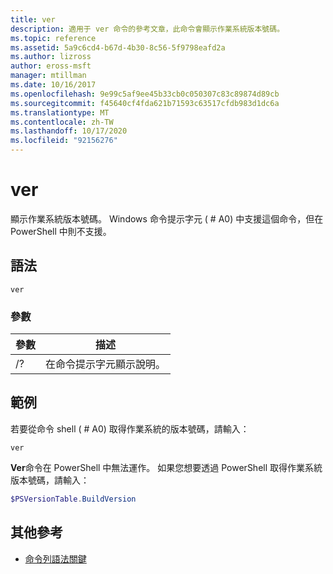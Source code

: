 ```yaml
---
title: ver
description: 適用于 ver 命令的參考文章，此命令會顯示作業系統版本號碼。
ms.topic: reference
ms.assetid: 5a9c6cd4-b67d-4b30-8c56-5f9798eafd2a
ms.author: lizross
author: eross-msft
manager: mtillman
ms.date: 10/16/2017
ms.openlocfilehash: 9e99c5af9ee45b33cb0c050307c83c89874d89cb
ms.sourcegitcommit: f45640cf4fda621b71593c63517cfdb983d1dc6a
ms.translationtype: MT
ms.contentlocale: zh-TW
ms.lasthandoff: 10/17/2020
ms.locfileid: "92156276"
---
```

# <a name="ver"></a>ver

顯示作業系統版本號碼。 Windows 命令提示字元 ( # A0) 中支援這個命令，但在 PowerShell 中則不支援。

## <a name="syntax"></a>語法

```
ver
```

### <a name="parameters"></a>參數

| 參數 | 描述 |
|--|--|
| /? | 在命令提示字元顯示說明。 |

## <a name="examples"></a>範例

若要從命令 shell ( # A0) 取得作業系統的版本號碼，請輸入：

```
ver
```

**Ver**命令在 PowerShell 中無法運作。 如果您想要透過 PowerShell 取得作業系統版本號碼，請輸入：

```powershell
$PSVersionTable.BuildVersion
```

## <a name="additional-references"></a>其他參考

- [命令列語法關鍵](command-line-syntax-key.md)
